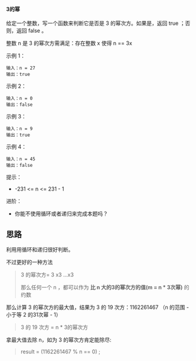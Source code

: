 #### 3的幂

给定一个整数，写一个函数来判断它是否是 3 的幂次方。如果是，返回 true ；否则，返回 false 。

整数 n 是 3 的幂次方需满足：存在整数 x 使得 n == 3x

 

示例 1：

```
输入：n = 27
输出：true
```


示例 2：

```
输入：n = 0
输出：false
```


示例 3：

```
输入：n = 9
输出：true
```


示例 4：

```
输入：n = 45
输出：false
```


提示：

- -231 <= n <= 231 - 1


进阶：

- 你能不使用循环或者递归来完成本题吗？

## 思路

利用用循环和递归很好判断。

不过更好的一种方法

> 3 的幂次方= 3  x3 ...x3 
>
> 那么任何一个 n ，都可以作为 **比 n 大的3的幂次方的值(m = n * 3次幂)** 的约数

那么计算 3 的幂次方的最大值，结果为 3 的 19 次方：1162261467 （n 的范围 - 小于等 2 的31次幂 - 1）

>  3 的 19 次方 = n * 3的幂次方

拿最大值去除 n，如为 3 的幂次方肯定能除尽:

> result = (1162261467 % n == 0) ;
